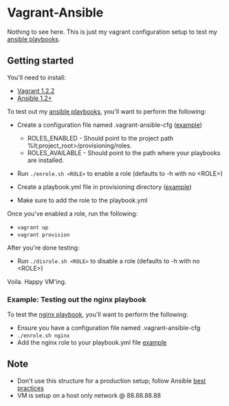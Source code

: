 # Vagrant-Ansible

Nothing to see here.  This is just my vagrant configuration setup to test
my [ansible playbooks](https://github.com/ryankanno/playbooks/).

## Getting started

You'll need to install:

  * [Vagrant 1.2.2](http://downloads.vagrantup.com/)
  * [Ansible 1.2+](http://www.ansibleworks.com/docs/gettingstarted.html)

To test out my [ansible playbooks](https://github.com/ryankanno/playbooks/), you'll want to perform the following:

  * Create a configuration file named .vagrant-ansible-cfg ([example](https://raw.github.com/ryankanno/vagrant-ansible/master/.vagrant-ansible-cfg.example))
    * ROLES_ENABLED - Should point to the project path %lt;project_root&gt;/provisioning/roles.
    * ROLES_AVAILABLE - Should point to the path where your playbooks are installed.

  * Run `./enrole.sh <ROLE>` to enable a role (defaults to -h with no &lt;ROLE&gt;)

  * Create a playbook.yml file in provisioning directory ([example](https://raw.github.com/ryankanno/vagrant-ansible/master/provisioning/playbook.yml.example))

  * Make sure to add the role to the playbook.yml

Once you've enabled a role, run the following:

  * `vagrant up`
  * `vagrant provision`

After you're done testing:

  * Run `./disrole.sh <ROLE>` to disable a role (defaults to -h with no &lt;ROLE&gt;)

Voila. Happy VM'ing.

### Example: Testing out the nginx playbook

To test the [nginx playbook](https://github.com/ryankanno/playbooks/tree/master/nginx), you'll want to perform the following:

  * Ensure you have a configuration file named .vagrant-ansible-cfg 
  * `./enrole.sh nginx`
  * Add the nginx role to your playbook.yml file [example](https://github.com/ryankanno/playbooks/blob/master/nginx/example-playbook.yml)

## Note

  * Don't use this structure for a production setup; follow Ansible [best practices](http://www.ansibleworks.com/docs/bestpractices.html)
  * VM is setup on a host only network @ 88.88.88.88
